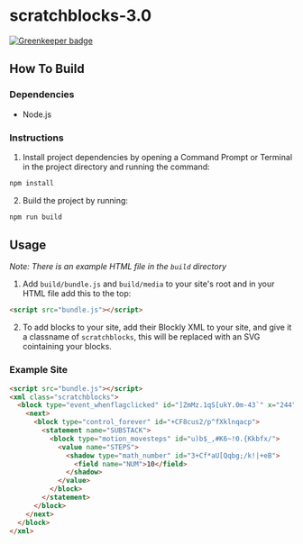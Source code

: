 # scratchblocks-3.0

[![Greenkeeper badge](https://badges.greenkeeper.io/TheBrokenRail/scratchblocks-3.0.svg)](https://greenkeeper.io/)

## How To Build

### Dependencies
* Node.js

### Instructions

1. Install project dependencies by opening a Command Prompt or Terminal in the project directory and running the command:
```bash
npm install
```
2. Build the project by running:
```bash
npm run build
```

## Usage

_Note: There is an example HTML file in the ```build``` directory_

1. Add ```build/bundle.js``` and ```build/media``` to your site's root and in your HTML file add this to the top:
```html
<script src="bundle.js"></script>
```
2. To add blocks to your site, add their Blockly XML to your site, and give it a classname of ```scratchblocks```, this will be replaced with an SVG cointaining your blocks.

### Example Site

```html
<script src="bundle.js"></script>
<xml class="scratchblocks">
  <block type="event_whenflagclicked" id="]ZmMz.1qS[ukY.0m-43`" x="244" y="236">
    <next>
      <block type="control_forever" id="+CF8cus2/p^fXklnqacp">
        <statement name="SUBSTACK">
          <block type="motion_movesteps" id="u)b$_,#K6~!0.{Kkbfx/">
            <value name="STEPS">
              <shadow type="math_number" id="3+Cf*aU[Qqbg;/k!|+eB">
                <field name="NUM">10</field>
              </shadow>
            </value>
          </block>
        </statement>
      </block>
    </next>
  </block>
</xml>
```
